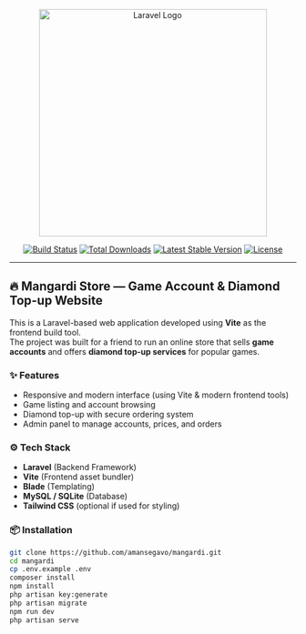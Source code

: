 <p align="center">
  <a href="https://laravel.com" target="_blank">
    <img src="https://raw.githubusercontent.com/laravel/art/master/logo-lockup/5%20SVG/2%20CMYK/1%20Full%20Color/laravel-logolockup-cmyk-red.svg" width="400" alt="Laravel Logo">
  </a>
</p>

<p align="center">
  <a href="https://github.com/laravel/framework/actions"><img src="https://github.com/laravel/framework/workflows/tests/badge.svg" alt="Build Status"></a>
  <a href="https://packagist.org/packages/laravel/framework"><img src="https://img.shields.io/packagist/dt/laravel/framework" alt="Total Downloads"></a>
  <a href="https://packagist.org/packages/laravel/framework"><img src="https://img.shields.io/packagist/v/laravel/framework" alt="Latest Stable Version"></a>
  <a href="https://packagist.org/packages/laravel/framework"><img src="https://img.shields.io/packagist/l/laravel/framework" alt="License"></a>
</p>

---

## 🔥 Mangardi Store — Game Account & Diamond Top-up Website

This is a Laravel-based web application developed using **Vite** as the frontend build tool.  
The project was built for a friend to run an online store that sells **game accounts** and offers **diamond top-up services** for popular games.

### ✨ Features

- Responsive and modern interface (using Vite & modern frontend tools)
- Game listing and account browsing
- Diamond top-up with secure ordering system
- Admin panel to manage accounts, prices, and orders

### ⚙️ Tech Stack

- **Laravel** (Backend Framework)
- **Vite** (Frontend asset bundler)
- **Blade** (Templating)
- **MySQL / SQLite** (Database)
- **Tailwind CSS** (optional if used for styling)

### 📦 Installation

```bash
git clone https://github.com/amansegavo/mangardi.git
cd mangardi
cp .env.example .env
composer install
npm install
php artisan key:generate
php artisan migrate
npm run dev
php artisan serve
